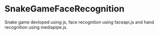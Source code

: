# SnakeGameFaceRecognition
Snake game devloped using js, face recognition using faceapi.js and hand recognition using mediapipe.js.
